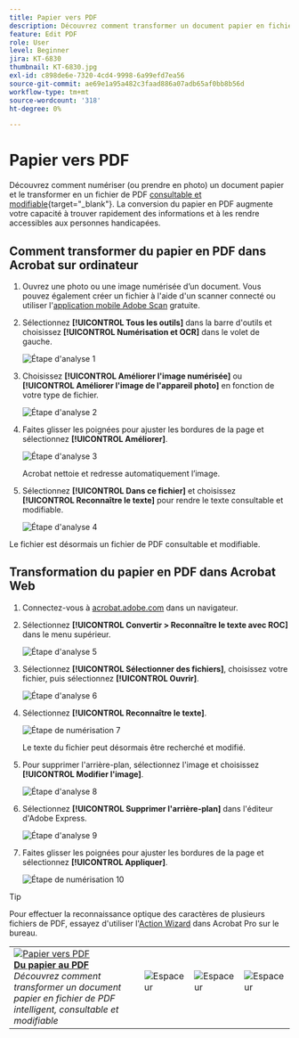```yaml
---
title: Papier vers PDF
description: Découvrez comment transformer un document papier en fichier de PDF intelligent, consultable et modifiable
feature: Edit PDF
role: User
level: Beginner
jira: KT-6830
thumbnail: KT-6830.jpg
exl-id: c898de6e-7320-4cd4-9998-6a99efd7ea56
source-git-commit: ae69e1a95a482c3faad886a07adb65af0bb8b56d
workflow-type: tm+mt
source-wordcount: '318'
ht-degree: 0%

---
```


# Papier vers PDF

Découvrez comment numériser (ou prendre en photo) un document papier et le transformer en un fichier de PDF [consultable et modifiable](https://www.adobe.com/fr/acrobat/online/pdf-editor.html){target="_blank"}. La conversion du papier en PDF augmente votre capacité à trouver rapidement des informations et à les rendre accessibles aux personnes handicapées.

## Comment transformer du papier en PDF dans Acrobat sur ordinateur

1. Ouvrez une photo ou une image numérisée d’un document. Vous pouvez également créer un fichier à l&#39;aide d&#39;un scanner connecté ou utiliser l&#39;[application mobile Adobe Scan](https://adobescan.app.link/GpBqG8Bkoeb) gratuite.

1. Sélectionnez **[!UICONTROL Tous les outils]** dans la barre d&#39;outils et choisissez **[!UICONTROL Numérisation et OCR]** dans le volet de gauche.

   ![Étape d&#39;analyse 1](../assets/Scan_1.png)

1. Choisissez **[!UICONTROL Améliorer l&#39;image numérisée]** ou **[!UICONTROL Améliorer l&#39;image de l&#39;appareil photo]** en fonction de votre type de fichier.

   ![Étape d&#39;analyse 2](../assets/Scan_2.png)

1. Faites glisser les poignées pour ajuster les bordures de la page et sélectionnez **[!UICONTROL Améliorer]**.

   ![Étape d&#39;analyse 3](../assets/Scan_3.png)

   Acrobat nettoie et redresse automatiquement l’image.

1. Sélectionnez **[!UICONTROL Dans ce fichier]** et choisissez **[!UICONTROL Reconnaître le texte]** pour rendre le texte consultable et modifiable.

   ![Étape d&#39;analyse 4](../assets/Scan_4.png)

Le fichier est désormais un fichier de PDF consultable et modifiable.

## Transformation du papier en PDF dans Acrobat Web

1. Connectez-vous à [acrobat.adobe.com](https://acrobat.adobe.com/fr/fr/) dans un navigateur.

1. Sélectionnez **[!UICONTROL Convertir > Reconnaître le texte avec ROC]** dans le menu supérieur.

   ![Étape d&#39;analyse 5](../assets/Scan_5.png)

1. Sélectionnez **[!UICONTROL Sélectionner des fichiers]**, choisissez votre fichier, puis sélectionnez **[!UICONTROL Ouvrir]**.

   ![Étape d&#39;analyse 6](../assets/Scan_6.png)

1. Sélectionnez **[!UICONTROL Reconnaître le texte]**.

   ![Étape de numérisation 7](../assets/Scan_7.png)

   Le texte du fichier peut désormais être recherché et modifié.

1. Pour supprimer l&#39;arrière-plan, sélectionnez l&#39;image et choisissez **[!UICONTROL Modifier l&#39;image]**.

   ![Étape d&#39;analyse 8](../assets/Scan_8.png)

1. Sélectionnez **[!UICONTROL Supprimer l&#39;arrière-plan]** dans l&#39;éditeur d&#39;Adobe Express.

   ![Étape d&#39;analyse 9](../assets/Scan_9.png)

1. Faites glisser les poignées pour ajuster les bordures de la page et sélectionnez **[!UICONTROL Appliquer]**.

   ![Étape de numérisation 10](../assets/Scan_10.png)


>[!TIP]
>
>Pour effectuer la reconnaissance optique des caractères de plusieurs fichiers de PDF, essayez d&#39;utiliser l&#39;[Action Wizard](../advanced-tasks/action.md) dans Acrobat Pro sur le bureau.

<table style="table-layout:fixed">
<tr>
  <td>
    <a href="scan-and-ocr.md">
      <img alt="Papier vers PDF" src="../assets/scan.png" />
    </a>
    <div>
    <a href="scan-and-ocr.md"><strong>Du papier au PDF</strong></a>
    </div>
    <em>Découvrez comment transformer un document papier en fichier de PDF intelligent, consultable et modifiable</em>
    <br>
  </td>
  <td>
      <img alt="Espaceur" src="../assets/Whitespacer.png" />
      <div>
      <br>
  </td>
  <td>
      <img alt="Espaceur" src="../assets/Whitespacer.png" />
      <div>
      <br>
  </td>
  <td>
      <img alt="Espaceur" src="../assets/Whitespacer.png" />
      <div>
      <br>
  </td>
</tr>
</table>